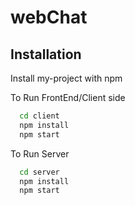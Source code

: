 # webChat


## Installation

Install my-project with npm

To Run FrontEnd/Client side

```bash
  cd client
  npm install
  npm start
```
To Run Server
```bash
  cd server
  npm install
  npm start
``` 
